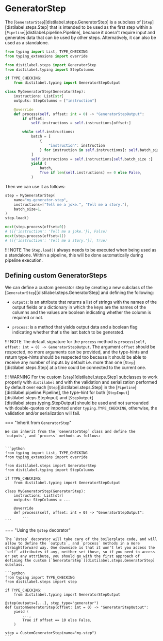 # GeneratorStep

The [`GeneratorStep`][distilabel.steps.GeneratorStep] is a subclass of [`Step`][distilabel.steps.Step] that is intended to be used as the first step within a [`Pipeline`][distilabel.pipeline.Pipeline], because it doesn't require input and generates data that can be used by other steps. Alternatively, it can also be used as a standalone.

```python
from typing import List, TYPE_CHECKING
from typing_extensions import override

from distilabel.steps import GeneratorStep
from distilabel.typing import StepColumns

if TYPE_CHECKING:
    from distilabel.typing import GeneratorStepOutput

class MyGeneratorStep(GeneratorStep):
    instructions: List[str]
    outputs: StepColumns = ["instruction"]

    @override
    def process(self, offset: int = 0) -> "GeneratorStepOutput":
        if offset:
            self.instructions = self.instructions[offset:]

        while self.instructions:
            batch = [
                {
                    "instruction": instruction
                } for instruction in self.instructions[: self.batch_size]
            ]
            self.instructions = self.instructions[self.batch_size :]
            yield (
                batch,
                True if len(self.instructions) == 0 else False,
            )
```

Then we can use it as follows:

```python
step = MyGeneratorStep(
    name="my-generator-step",
    instructions=["Tell me a joke.", "Tell me a story."],
    batch_size=1,
)
step.load()

next(step.process(offset=0))
# ([{'instruction': 'Tell me a joke.'}], False)
next(step.process(offset=1))
# ([{'instruction': 'Tell me a story.'}], True)
```

!!! NOTE
    The `Step.load()` always needs to be executed when being used as a standalone. Within a pipeline, this will be done automatically during pipeline execution.

## Defining custom GeneratorSteps

We can define a custom generator step by creating a new subclass of the [`GeneratorStep`][distilabel.steps.GeneratorStep] and defining the following:

- `outputs`: is an attribute that returns a list of strings with the names of the output fields or a dictionary in which the keys are the names of the columns and the values are boolean indicating whether the column is required or not.

- `process`: is a method that yields output data and a boolean flag indicating whether that's the last batch to be generated.

!!! NOTE
    The default signature for the `process` method is `process(self, offset: int = 0) -> GeneratorStepOutput`. The argument `offset` should be respected, no more arguments can be provided, and the type-hints and return type-hints should be respected too because it should be able to receive any number of inputs by default i.e. more than one [`Step`][distilabel.steps.Step] at a time could be connected to the current one.

!!! WARNING
    For the custom [`Step`][distilabel.steps.Step] subclasses to work properly with `distilabel` and with the validation and serialization performed by default over each [`Step`][distilabel.steps.Step] in the [`Pipeline`][distilabel.pipeline.Pipeline], the type-hint for both [`StepInput`][distilabel.steps.StepInput] and [`StepOutput`][distilabel.steps.typing.StepOutput] should be used and not surrounded with double-quotes or imported under `typing.TYPE_CHECKING`, otherwise, the validation and/or serialization will fail.

=== "Inherit from `GeneratorStep`"

    We can inherit from the `GeneratorStep` class and define the `outputs`, and `process` methods as follows:


    ```python
    from typing import List, TYPE_CHECKING
    from typing_extensions import override

    from distilabel.steps import GeneratorStep
    from distilabel.typing import StepColumns

    if TYPE_CHECKING:
        from distilabel.typing import GeneratorStepOutput

    class MyGeneratorStep(GeneratorStep):
        instructions: List[str]
        outputs: StepColumns = ...

        @override
        def process(self, offset: int = 0) -> "GeneratorStepOutput":
            ...
    ```

=== "Using the `@step` decorator"

    The `@step` decorator will take care of the boilerplate code, and will allow to define the `outputs`, and `process` methods in a more straightforward way. One downside is that it won't let you access the `self` attributes if any, neither set those, so if you need to access or set any attribute, you should go with the first approach of defining the custom [`GeneratorStep`][distilabel.steps.GeneratorStep] subclass.

    ```python
    from typing import TYPE_CHECKING
    from distilabel.steps import step

    if TYPE_CHECKING:
        from distilabel.typing import GeneratorStepOutput

    @step(outputs=[...], step_type="generator")
    def CustomGeneratorStep(offset: int = 0) -> "GeneratorStepOutput":
        yield (
            ...,
            True if offset == 10 else False,
        )

    step = CustomGeneratorStep(name="my-step")
    ```
